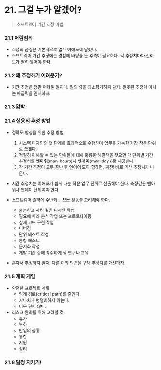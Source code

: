 # 21. 그걸 누가 알겠어?

> 소프트웨어 기간 추정 마법



### 21.1 어림짐작

- 추정의 품질은 기본적으로 업무 이해도에 달렸다.
- 소프트웨어 기간 추정에는 경험에 바탕을 둔 추측이 필요하다. 각 추정치마다 신뢰도가 딸려 있어야 한다.



### 21.2 왜 추정하기 어려운가?

- 기간 추정은 정말 어려운 일이다. 일의 양을 과소평가하지 말자. 잘못된 추정이 미치는 파급력을 인지하자.



### 21.3 압박



### 21.4 실용적 추정 방법

- 정확도 향상을 위한 추정 방법
  1. 시스템 디자인의 첫 단계를 효과적으로 수행하며 업무를 가능한 가장 작은 단위로 쪼갠다.
  2. 적절히 이해할 수 있는 단위들에 대해 훌륭한 해결책을 찾으면 각 단위별 기간 추정치를 **맨아워**(man-hours)나 **맨데이**(man-days)로 제공한다.
  3. 각 기간 추정이 모두 끝난 후 연이어 모아 합하면, 짜잔! 바로 기간 추정치가 나온다.
- 시간 추정치는 이해하기 쉽게 나눈 작은 업무 단위로 산출해야 한다. 측정값은 맨아워나 맨데이 단위여야 한다.
- 소프트웨어 출하에 수반되는 **모든** 활동을 고려해야 한다.
  - 충분하고 사려 깊은 디자인 작업
  - 필요에 따라 분석 작업 또는 프로토타이핑
  - 실제 코드 구현 작업
  - 디버깅
  - 단위 테스트 작성
  - 통합 테스트
  - 문서화 작성
  - 개발 기간 중에 착수하게 될 연구나 교육

- 혼자서 추정하지 말자. 다른 이의 의견을 구해 추정치를 개선하자.



### 21.5 계획 게임

- 안전한 프로젝트 계획
  - 임계 경로(critical path)를 줄인다.
  - 지나치게 병렬화하지 않는다.
  - 너무 길지 않다.
- 리스크 완화를 위해 고려할 것
  - 휴가
  - 부하
  - 만일의 상황
  - 통합
  - 지원
  - 정리



### 21.6 일정 지키기!

